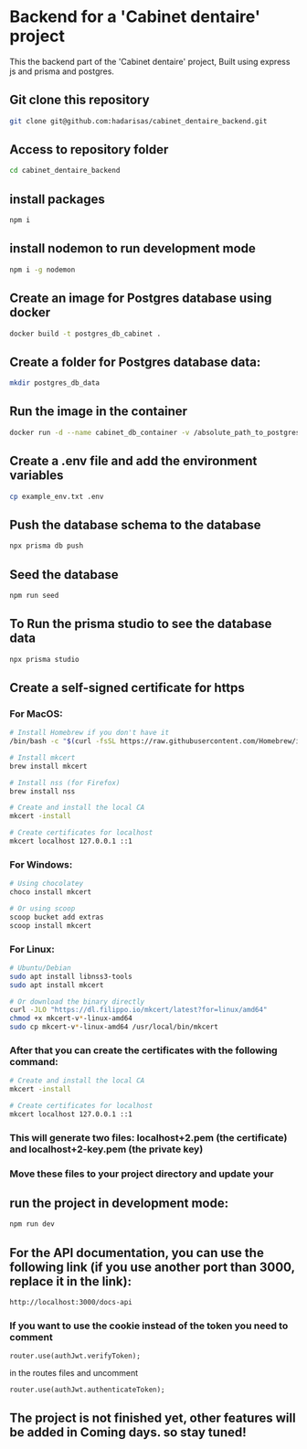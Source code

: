 # Backend for a 'Cabinet dentaire' project

This the backend part of the 'Cabinet dentaire' project, Built using express js and prisma and postgres.

## Git clone this repository

```bash
git clone git@github.com:hadarisas/cabinet_dentaire_backend.git
```

## Access to repository folder

```bash
cd cabinet_dentaire_backend
```

## install packages

```bash
npm i
```

## install nodemon to run development mode

```bash
npm i -g nodemon
```

## Create an image for Postgres database using docker

```bash
docker build -t postgres_db_cabinet .
```

## Create a folder for Postgres database data:

```bash
mkdir postgres_db_data
```

## Run the image in the container

```bash
docker run -d --name cabinet_db_container -v /absolute_path_to_postgres_db_data:/var/lib/postgresql/data -p 5432:5432 postgres_db_cabinet
```

## Create a .env file and add the environment variables

```bash
cp example_env.txt .env
```

## Push the database schema to the database

```bash
npx prisma db push
```

## Seed the database

```bash
npm run seed
```

## To Run the prisma studio to see the database data

```bash
npx prisma studio
```

## Create a self-signed certificate for https

### For MacOS:

```bash
# Install Homebrew if you don't have it
/bin/bash -c "$(curl -fsSL https://raw.githubusercontent.com/Homebrew/install/HEAD/install.sh)"

# Install mkcert
brew install mkcert

# Install nss (for Firefox)
brew install nss

# Create and install the local CA
mkcert -install

# Create certificates for localhost
mkcert localhost 127.0.0.1 ::1
```

### For Windows:

```bash
# Using chocolatey
choco install mkcert

# Or using scoop
scoop bucket add extras
scoop install mkcert
```

### For Linux:

```bash
# Ubuntu/Debian
sudo apt install libnss3-tools
sudo apt install mkcert

# Or download the binary directly
curl -JLO "https://dl.filippo.io/mkcert/latest?for=linux/amd64"
chmod +x mkcert-v*-linux-amd64
sudo cp mkcert-v*-linux-amd64 /usr/local/bin/mkcert
```

### After that you can create the certificates with the following command:

```bash
# Create and install the local CA
mkcert -install

# Create certificates for localhost
mkcert localhost 127.0.0.1 ::1
```

### This will generate two files: localhost+2.pem (the certificate) and localhost+2-key.pem (the private key)

### Move these files to your project directory and update your

## run the project in development mode:

```bash
npm run dev
```

## For the API documentation, you can use the following link (if you use another port than 3000, replace it in the link):

```bash
http://localhost:3000/docs-api
```

### If you want to use the cookie instead of the token you need to comment

`router.use(authJwt.verifyToken);`

in the routes files and uncomment

`router.use(authJwt.authenticateToken);`

## The project is not finished yet, other features will be added in Coming days. so stay tuned!
